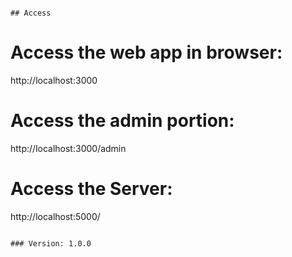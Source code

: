 ```

## Access

```
 # Access the web app in browser:
 http://localhost:3000

 # Access the admin portion:
 http://localhost:3000/admin

 # Access the Server:
 http://localhost:5000/
```

### Version: 1.0.0
